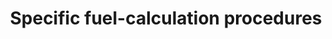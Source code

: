 ---
learningObjectiveId: "033.03.03"
parentId: "033.03"
title: Specific fuel-calculation procedures
---